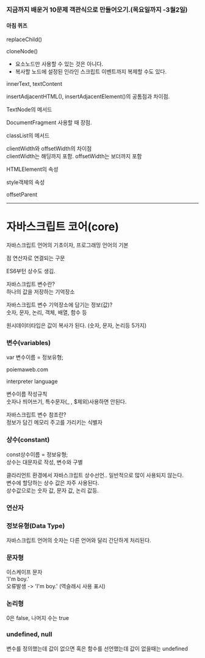 ### 지금까지 배운거 10문제 객관식으로 만들어오기.(목요일까지 -3월2일)  

#### 아침 퀴즈  
replaceChild()  

cloneNode()  
 - 요소노드만 사용할 수 있는 것은 아니다.  
 - 복사할 노드에 설정된 인라인 스크립트 이벤트까지 복제할 수도 있다.  

innerText, textContent  

insertAdjacentHTML(), insertAdjacentElement()의 공톰점과 차이점.  

TextNode의 메서드  

DocumentFragment 사용할 때 장점.  

classList의 메서드  

clientWidth와 offsetWidth의 차이점  
clientWidth는 해딩까지 포함. offsetWidth는 보더까지 포함  

HTMLElement의 속성  

style객체의 속성  

offsetParent  

----------------------------------
# 자바스크립트 코어(core)  

자바스크립트 언어의 기초이자, 프로그래밍 언어의 기본  

점 연산자로 연결되는 구문  

ES6부턴 상수도 생김.  

자바스크립트 변수란?  
하나의 값을 저장하는 기억장소  

자바스크립트 변수 기억장소에 담기는 정보(값)?  
숫자, 문자, 논리, 객체, 배열, 함수 등  

원시데이터타입은 값이 복사가 된다. (숫자, 문자, 논리등 5가지)  

### 변수(variables)  
var 변수이름 = 정보유형;  

poiemaweb.com  

interpreter language  

변수이름 작성규칙  
숫자나 띄어쓰기, 특수문자(_ , $제외)사용하면 안된다.  

자바스크립트 변수 참조란?  
정보가 담긴 메모리 주고를 가리키는 식별자  

### 상수(constant)
const상수이름 = 정보유형;  
상수는 대문자로 작성, 변수와 구별  

클라리언트 환경에서
자바스크립트 상수선언..
일반적으로 많이 사용되지 않는다.  
변수에 할당하는 상수 값은 자주 사용된다.  
상수값으로는 숫자 값, 문자 값, 논리 값등.  

### 연산자  

### 정보유형(Data Type)  
자바스크립트 언어의 숫자는 다른 언어와 달리 간단하게 처리된다.  

### 문자형  
이스케이프 문자  
'I'm boy.'  
오류발생 -> 'I\'m boy.' (역슬래시 사용 표시)  

### 논리형  
0은 false, 나머지 수는 true  

### undefined, null  
변수를 정의했는데 값이 없으면 혹은 함수를 선언했는데 값이 없을때는 undefined  
